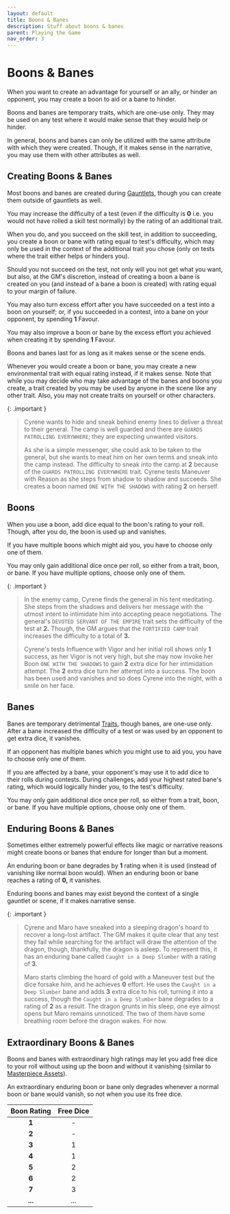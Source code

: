 ```yaml
---
layout: default
title: Boons & Banes
description: Stuff about boons & banes
parent: Playing the Game
nav_order: 3
---
```


# Boons & Banes

When you want to create an advantage for yourself or an ally, or hinder an opponent, you may create a boon to aid or a bane to hinder.

Boons and banes are temporary traits, which are one-use only. They may be used on any test where it would make sense that they would help or hinder.

In general, boons and banes can only be utilized with the same attribute with which they were created. Though, if it makes sense in the narrative, you may use them with other attributes as well.


## Creating Boons & Banes

Most boons and banes are created during [Gauntlets](gauntlets#gaining-an-advantage), though you can create them outside of gauntlets as well.

You may increase the difficulty of a test (even if the difficulty is **0** i.e. you would not have rolled a skill test normally) by the rating of an additional trait.

When you do, and you succeed on the skill test, in addition to succeeding, you create a boon or bane with rating equal to test's difficulty, which may only be used in the context of the additional trait you chose (only on tests where the trait either helps or hinders you).

Should you not succeed on the test, not only will you not get what you want, but also, at the GM's discretion, instead of creating a boon a bane is created on you (and instead of a bane a boon is created) with rating equal to your margin of failure.

You may also turn excess effort after you have succeeded on a test into a boon on yourself; or, if you succeeded in a contest, into a bane on your opponent, by spending **1** Favour.

You may also improve a boon or bane by the excess effort you achieved when creating it by spending **1** Favour.  

Boons and banes last for as long as it makes sense or the scene ends.

Whenever you would create a boon or bane, you may create a new environmental trait with equal rating instead, if it makes sense. Note that while you may decide who may take advantage of the banes and boons you create, a trait created by you may be used by anyone in the scene like any other trait. Also, you may not create traits on yourself or other characters.

{: .important }
> Cyrene wants to hide and sneak behind enemy lines to deliver a threat to their general. The camp is well guarded and there are `GUARDS PATROLLING EVERYWHERE`; they are expecting unwanted visitors.
> 
> As she is a simple messenger, she could ask to be taken to the general, but she wants to meat him on her own terms and sneak into the camp instead. The difficulty to sneak into the camp at **2** because of the `GUARDS PATROLLING EVERYWHERE` trait. Cyrene tests Maneuver with Reason as she steps from shadow to shadow and succeeds. She creates a boon named `ONE WITH THE SHADOWS` with rating **2** on herself.


## Boons

When you use a boon, add dice equal to the boon's rating to your roll. Though, after you do, the boon is used up and vanishes.

If you have multiple boons which might aid you, you have to choose only one of them.

You may only gain additional dice once per roll, so either from a trait, boon, or bane. If you have multiple options, choose only one of them.

{: .important }
> In the enemy camp, Cyrene finds the general in his tent meditating. She steps from the shadows and delivers her message with the utmost intent to intimidate him into accepting peace negotiations. The general's `DEVOTED SERVANT OF THE EMPIRE` trait sets the difficulty of the test at **2.** Though, the GM argues that the `FORTIFIED CAMP` trait increases the difficulty to a total of **3.**
>
> Cyrene's tests Influence with Vigor and her initial roll shows only **1** success, as her Vigor is not very high, but she may now invoke her Boon `ONE WITH THE SHADOWS` to gain **2** extra dice for her intimidation attempt. The **2** extra dice turn her attempt into a success. The boon has been used and vanishes and so does Cyrene into the night, with a smile on her face.


## Banes

Banes are temporary detrimental [Traits](../characters/traits), though banes, are one-use only. After a bane increased the difficulty of a test or was used by an opponent to get extra dice, it vanishes.

If an opponent has multiple banes which you might use to aid you, you have to choose only one of them.

If you are affected by a bane, your opponent's may use it to add dice to their rolls during contests. During challenges, add your highest rated bane's rating, which would logically hinder you, to the test's difficulty.

You may only gain additional dice once per roll, so either from a trait, boon, or bane. If you have multiple options, choose only one of them.


## Enduring Boons & Banes

Sometimes either extremely powerful effects like magic or narrative reasons might create boons or banes that endure for longer than but a moment.

An enduring boon or bane degrades by **1** rating when it is used (instead of vanishing like normal boon would). When an enduring boon or bane reaches a rating of **0,** it vanishes.

Enduring boons and banes may exist beyond the context of a single gauntlet or scene, if it makes narrative sense.

{: .important }
> Cyrene and Maro have sneaked into a sleeping dragon's hoard to recover a long-lost artifact. The GM makes it quite clear that any test they fail while searching for the artifact will draw the attention of the dragon, though, thankfully, the dragon is asleep. To represent this, it has an enduring bane called `Caught in a Deep Slumber` with a rating of **3.**
>
> Maro starts climbing the hoard of gold with a Maneuver test but the dice forsake him, and he achieves **0** effort. He uses the `Caught in a Deep Slumber` bane and adds **3** extra dice to his roll, turning it into a success, though the `Caught in a Deep Slumber` bane degrades to a rating of **2** as a result. The dragon grunts in his sleep, one eye almost opens but Maro remains unnoticed. The two of them have some breathing room before the dragon wakes. For now.


## Extraordinary Boons & Banes

Boons and banes with extraordinary high ratings may let you add free dice to your roll without using up the boon and without it vanishing (similar to [Masterpiece Assets](assets#masterpieces)).

An extraordinary enduring boon or bane only degrades whenever a normal boon or bane would vanish, so not when you use its free dice.

| Boon Rating | Free Dice |
|:-----------:|:---------:|
|    **1**    |     -     |
|    **2**    |     -     |
|    **3**    |     1     |
|    **4**    |     1     |
|    **5**    |     2     |
|    **6**    |     2     |
|    **7**    |     3     |
|   **...**   |    ...    |
